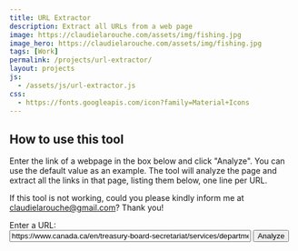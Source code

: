 ```yaml
---
title: URL Extractor
description: Extract all URLs from a web page
image: https://claudielarouche.com/assets/img/fishing.jpg
image_hero: https://claudielarouche.com/assets/img/fishing.jpg
tags: [Work]
permalink: /projects/url-extractor/
layout: projects
js: 
  - /assets/js/url-extractor.js
css: 
  - https://fonts.googleapis.com/icon?family=Material+Icons
---
```


## How to use this tool

Enter the link of a webpage in the box below and click "Analyze". You can use the default value as an example. The tool will analyze the page and extract all the links in that page, listing them below, one line per URL.  

If this tool is not working, could you please kindly inform me at claudielarouche@gmail.com? Thank you!

<label for="urlInput">Enter a URL:</label><br>
<input type="text" id="urlInput" value="https://www.canada.ca/en/treasury-board-secretariat/services/departmental-performance-reports/2023-24-departmental-results-reports.html" size="50">
<button onclick="fetchLinks()">Analyze</button>

<p id="status"></p>
<ul id="linkList"></ul>